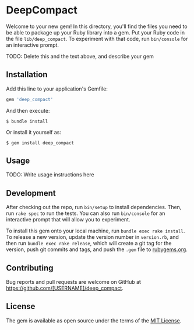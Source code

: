 # DeepCompact

Welcome to your new gem! In this directory, you'll find the files you need to be able to package up your Ruby library into a gem. Put your Ruby code in the file `lib/deep_compact`. To experiment with that code, run `bin/console` for an interactive prompt.

TODO: Delete this and the text above, and describe your gem

## Installation

Add this line to your application's Gemfile:

```ruby
gem 'deep_compact'
```

And then execute:

    $ bundle install

Or install it yourself as:

    $ gem install deep_compact

## Usage

TODO: Write usage instructions here

## Development

After checking out the repo, run `bin/setup` to install dependencies. Then, run `rake spec` to run the tests. You can also run `bin/console` for an interactive prompt that will allow you to experiment.

To install this gem onto your local machine, run `bundle exec rake install`. To release a new version, update the version number in `version.rb`, and then run `bundle exec rake release`, which will create a git tag for the version, push git commits and tags, and push the `.gem` file to [rubygems.org](https://rubygems.org).

## Contributing

Bug reports and pull requests are welcome on GitHub at https://github.com/[USERNAME]/deep_compact.


## License

The gem is available as open source under the terms of the [MIT License](https://opensource.org/licenses/MIT).
